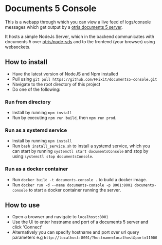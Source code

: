 # Documents 5 Console

This is a webapp through which you can view a live feed of logs/console messages which get output by a [otris documents 5 server](https://www.otris.de/wiki/aktenverwaltung/dokumenten-management-system-dms/).

It hosts a simple NodeJs Server, which in the backend communicates with documents 5 over [otris/node-sds](https://github.com/otris/node-sds) and to the frontend (your browser) using websockets.

## How to install

-   Have the latest version of NodeJS and Npm installed
-   Pull using `git pull https://github.com/FFixit/documents5-console.git`
-   Navigate to the root directory of this project
-   Do one of the following:

### Run from directory

-   Install by running `npm install`
-   Run by executing `npm run build`, then `npm run prod`.

### Run as a systemd service

-   Install by running `npm install`
-   Run `bash install_service.sh` to install a systemd service, which you can start by running `systemctl start documentsConsole` and stop by using `systemctl stop documentsConsole`.

### Run as a docker container

-   Run `docker build -t documents-console .` to build a docker image.
-   Run `docker run -d --name documents-console -p 8001:8001 documents-console` to start a docker container running the server.

## How to use

-   Open a browser and navigate to `localhost:8001`
-   Use the UI to enter hostname and port of a documents 5 server and click 'Connect'
-   Alternatively you can specify hostname and port over url query parameters e.g `http://localhost:8001/?hostname=localhost&port=11000`
